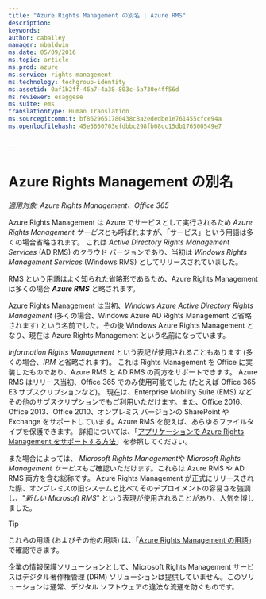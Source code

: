 ```yaml
---
title: "Azure Rights Management の別名 | Azure RMS"
description: 
keywords: 
author: cabailey
manager: mbaldwin
ms.date: 05/09/2016
ms.topic: article
ms.prod: azure
ms.service: rights-management
ms.technology: techgroup-identity
ms.assetid: 0af1b2ff-46a7-4a38-803c-5a730e4ff56d
ms.reviewer: esaggese
ms.suite: ems
translationtype: Human Translation
ms.sourcegitcommit: bf8629651780438c8a2ededbe1e761455cfce94a
ms.openlocfilehash: 45e5660703efdbbc298fb08cc15db176500549e7


---
```



# Azure Rights Management の別名

*適用対象: Azure Rights Management、Office 365*


Azure Rights Management は Azure でサービスとして実行されるため *Azure Rights Management サービス*とも呼ばれますが、「サービス」という用語は多くの場合省略されます。 これは *Active Directory Rights Management Services* (AD RMS) のクラウド バージョンであり、当初は *Windows Rights Management Services* (Windows RMS) としてリリースされていました。

RMS という用語はよく知られた省略形であるため、Azure Rights Management は多くの場合 ***Azure RMS*** と略されます。

Azure Rights Management は当初、*Windows Azure Active Directory Rights Management* (多くの場合、Windows Azure AD Rights Management と省略されます) という名前でした。その後 Windows Azure Rights Management となり、現在は Azure Rights Management という名前になっています。

*Information Rights Management* という表記が使用されることもあります (多くの場合、*IRM* と省略されます)。 これは Rights Management を Office に実装したものであり、Azure RMS と AD RMS の両方をサポートできます。  Azure RMS はリリース当初、Office 365 でのみ使用可能でした (たとえば Office 365 E3 サブスクリプションなど)。 現在は、Enterprise Mobility Suite (EMS) などその他のサブスクリプションでもご利用いただけます。また、Office 2016、Office 2013、Office 2010、オンプレミス バージョンの SharePoint や Exchange をサポートしています。Azure RMS を使えば、あらゆるファイルタイプを保護できます。 詳細については、「[アプリケーションで Azure Rights Management をサポートする方法](applications-support.md)」を参照してください。

また場合によっては、 *Microsoft Rights Management*や *Microsoft Rights Management サービス*もご確認いただけます。これらは Azure RMS や AD RMS 両方を含む総称です。  Azure Rights Management が正式にリリースされた際、オンプレミスの旧システムと比べてそのデプロイメントの容易さを強調し、"*新しい Microsoft RMS*" という表現が使用されることがあり、人気を博しました。

> [!TIP]
> これらの用語 (およびその他の用語) は、「[Azure Rights Management の用語](../get-started/terminology.md)」で確認できます。

企業の情報保護ソリューションとして、Microsoft Rights Management サービスはデジタル著作権管理 (DRM) ソリューションは提供していません。このソリューションは通常、デジタル ソフトウェアの違法な流通を防ぐものです。 




<!--HONumber=Jul16_HO3-->



